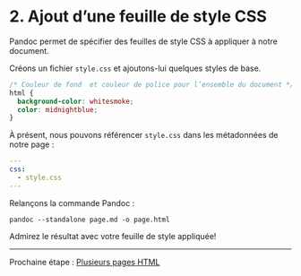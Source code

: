 # 2. Ajout d’une feuille de style CSS

Pandoc permet de spécifier des feuilles de style CSS à appliquer à notre document.

Créons un fichier `style.css` et ajoutons-lui quelques styles de base.

```css
/* Couleur de fond  et couleur de police pour l’ensemble du document */
html {
  background-color: whitesmoke;
  color: midnightblue;
}

```

À présent, nous pouvons référencer `style.css` dans les métadonnées de notre page :

```yaml
---
css:
  - style.css
---
```

Relançons la commande Pandoc :

```shell
pandoc --standalone page.md -o page.html
```

Admirez le résultat avec votre feuille de style appliquée!

---

Prochaine étape : [Plusieurs pages HTML](../3-plusieurs-pages)
